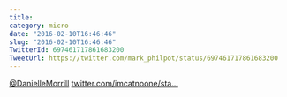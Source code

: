```yaml
---
title: 
category: micro
date: "2016-02-10T16:46:46"
slug: "2016-02-10T16:46:46"
TwitterId: 697461717861683200
TweetUrl: https://twitter.com/mark_philpot/status/697461717861683200
---
```


[@DanielleMorrill](https://twitter.com/DanielleMorrill)
[twitter.com/imcatnoone/sta…](https://twitter.com/imcatnoone/status/697454988478566400)
